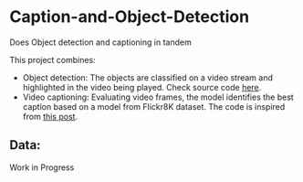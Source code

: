 # Caption-and-Object-Detection
Does Object detection and captioning in tandem

This project combines:

- Object detection: The objects are classified on a video stream and highlighted in the video being played. Check source code [here](https://www.pyimagesearch.com/2017/09/18/real-time-object-detection-with-deep-learning-and-opencv/?__s=49gzk51snmgloxi5tiun).
- Video captioning: Evaluating video frames, the model identifies the best caption based on a model from Flickr8K dataset. The code is inspired from [this post](https://machinelearningmastery.com/develop-a-deep-learning-caption-generation-model-in-python/).

## Data:
Work in Progress
